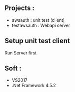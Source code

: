 

## Projects :

- awsauth : unit test (client)
- testawsauth : Webapi server

## Setup unit test client
Run Server first

## Soft :
- VS2017
- .Net Framework 4.5.2
